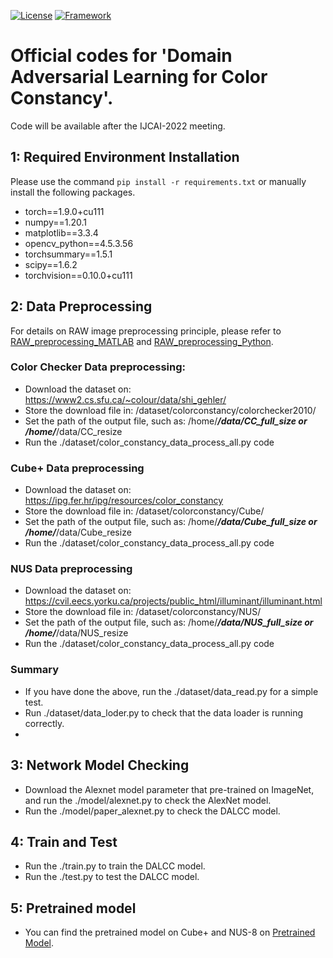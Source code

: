 [![License](https://img.shields.io/bower/l/MI)](https://opensource.org/licenses/MIT)
[![Framework](https://img.shields.io/badge/PyTorch-%23EE4C2C.svg?&logo=PyTorch&logoColor=white)](https://pytorch.org/)

#  Official codes for 'Domain Adversarial Learning for Color Constancy'.

Code will be  available after the IJCAI-2022 meeting.

## 1: Required Environment Installation
Please use the command  `pip install -r requirements.txt` or manually install the following packages.
  + torch==1.9.0+cu111
  + numpy==1.20.1
  + matplotlib==3.3.4
  + opencv_python==4.5.3.56
  + torchsummary==1.5.1
  + scipy==1.6.2
  + torchvision==0.10.0+cu111

## 2: Data Preprocessing

For details on RAW image preprocessing principle, please refer to  [RAW_preprocessing_MATLAB](https://ridiqulous.com/process-raw-data-using-matlab-and-dcraw/comment-page-3/#comments/) and [RAW_preprocessing_Python](https://nbviewer.org/github/yourwanghao/CMUComputationalPhotography/blob/master/class2/notebook2.ipynb/).  


### Color Checker Data preprocessing:
+ Download the dataset on: https://www2.cs.sfu.ca/~colour/data/shi_gehler/
+ Store the download file in: /dataset/colorconstancy/colorchecker2010/
+ Set the path of the output file, such as: /home/***/data/CC_full_size or /home/***/data/CC_resize
+ Run the ./dataset/color_constancy_data_process_all.py code

### Cube+  Data preprocessing
+ Download the dataset on: https://ipg.fer.hr/ipg/resources/color_constancy
+ Store the download file in: /dataset/colorconstancy/Cube/
+ Set the path of the output file, such as: /home/***/data/Cube_full_size or /home/***/data/Cube_resize
+ Run the ./dataset/color_constancy_data_process_all.py code



### NUS Data preprocessing
+ Download the dataset on: https://cvil.eecs.yorku.ca/projects/public_html/illuminant/illuminant.html
+ Store the download file in: /dataset/colorconstancy/NUS/
+ Set the path of the output file, such as: /home/***/data/NUS_full_size or /home/***/data/NUS_resize
+ Run the ./dataset/color_constancy_data_process_all.py code


### Summary
 + If you have done the above, run the ./dataset/data_read.py  for a simple test.
 + Run ./dataset/data_loder.py to check that the data loader is running correctly.
 + 


## 3: Network Model Checking

  + Download the Alexnet model parameter  that pre-trained on ImageNet, and  run the ./model/alexnet.py to check the AlexNet model.
  + Run the ./model/paper_alexnet.py to check the DALCC model.
 

## 4: Train and Test
  + Run the ./train.py to train the DALCC model.
  + Run the ./test.py to test the DALCC model.

## 5: Pretrained model
 + You can find the pretrained model on Cube+ and NUS-8 on [Pretrained Model](https://github.com/Zhi-Feng-Zhang/DALCC/). 









